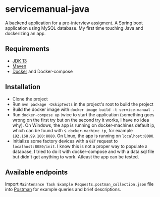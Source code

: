 # servicemanual-java
A backend application for a pre-interview assigment. A Spring boot application using MySQL database. My first time touching Java and dockerizing an app.

## Requirements
- [JDK 13](https://www.oracle.com/technetwork/java/javase/downloads/jdk13-downloads-5672538.html)
- [Maven](https://maven.apache.org/download.cgi)
- [Docker](https://www.docker.com/) and Docker-compose

## Installation
- Clone the project
- Run `mvn package -DskipTests` in the project's root to build the project
- Build the docker image with `docker image build -t service-manual .`
- Run `docker-compose up` twice to start the application (something goes wrong on the first try but on the second try it works, I have no idea why).
  On Windows, the app is running on docker-machines default ip, which can be found with `$ docker-machine ip`, for example `192.168.99.100:8080`. On Linux, the app is running on `localhost:8080`.
- Initialize some factory devices with a `GET` request to `localhost:8080/init`. I know this is not a proper way to populate a database, I tried to do it with docker-compose and with a data.sql file but didn't get anything to work. Atleast the app can be tested.

## Available endpoints
Import `Maintenance Task Example Requests.postman_collection.json` file into [Postman](https://www.getpostman.com/) for example queries and brief descriptions.

